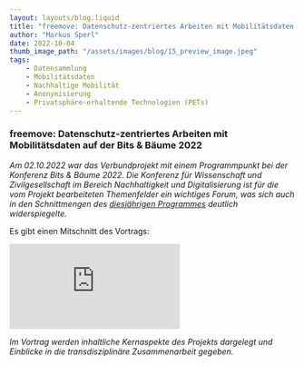 ```yaml
---
layout: layouts/blog.liquid
title: "freemove: Datenschutz-zentriertes Arbeiten mit Mobilitätsdaten auf der Bits & Bäume 2022"
author: "Markus Sperl"
date: 2022-10-04
thumb_image_path: "/assets/images/blog/15_preview_image.jpeg"
tags: 
    - Datensammlung
    - Mobilitätsdaten
    - Nachhaltige Mobilität
    - Anonymisierung
    - Privatsphäre-erhaltende Technologien (PETs)
---
```


### freemove: Datenschutz-zentriertes Arbeiten mit Mobilitätsdaten auf der Bits & Bäume 2022

_Am 02.10.2022 war das Verbundprojekt mit einem Programmpunkt bei der Konferenz Bits & Bäume 2022. Die Konferenz für Wissenschaft und Zivilgesellschaft im Bereich Nachhaltigkeit und Digitalisierung ist für die vom Projekt bearbeiteten Themenfelder ein wichtiges Forum, was sich auch in den Schnittmengen des [diesjährigen Programmes](https://bits-und-baeume.org/konferenz-2022/programm/) deutlich widerspiegelte._

Es gibt einen Mitschnitt des Vortrags:

<iframe class="w-full aspect-video" src="https://www.youtube.com/embed/CKCnd-bIm3E" title="YouTube video player" frameborder="0" allow="accelerometer; autoplay; clipboard-write; encrypted-media; gyroscope; picture-in-picture" allowfullscreen></iframe>

_Im Vortrag werden inhaltliche Kernaspekte des Projekts dargelegt und Einblicke in die transdisziplinäre Zusammenarbeit gegeben._
